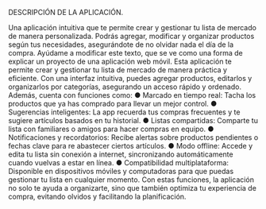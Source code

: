 DESCRIPCIÓN DE LA APLICACIÓN.


Una aplicación intuitiva que te permite crear y gestionar tu lista de mercado de manera personalizada. Podrás agregar, modificar y organizar productos según tus necesidades, asegurándote de no olvidar nada el día de la compra. Ayúdame a modificar este texto, que se ve como una forma de explicar un proyecto de una aplicación web móvil.
Esta aplicación te permite crear y gestionar tu lista de mercado de manera práctica y eficiente. Con una interfaz intuitiva, puedes agregar productos, editarlos y organizarlos por categorías, asegurando un acceso rápido y ordenado. Además, cuenta con funciones como:
●	Marcado en tiempo real: Tacha los productos que ya has comprado para llevar un mejor control.
●	Sugerencias inteligentes: La app recuerda tus compras frecuentes y te sugiere artículos basados en tu historial.
●	Listas compartidas: Comparte tu lista con familiares o amigos para hacer compras en equipo.
●	Notificaciones y recordatorios: Recibe alertas sobre productos pendientes o fechas clave para re abastecer ciertos artículos.
●	Modo offline: Accede y edita tu lista sin conexión a internet, sincronizando automáticamente cuando vuelvas a estar en línea.
●	Compatibilidad multiplataforma: Disponible en dispositivos móviles y computadoras para que puedas gestionar tu lista en cualquier momento.
Con estas funciones, la aplicación no solo te ayuda a organizarte, sino que también optimiza tu experiencia de compra, evitando olvidos y facilitando la planificación.
